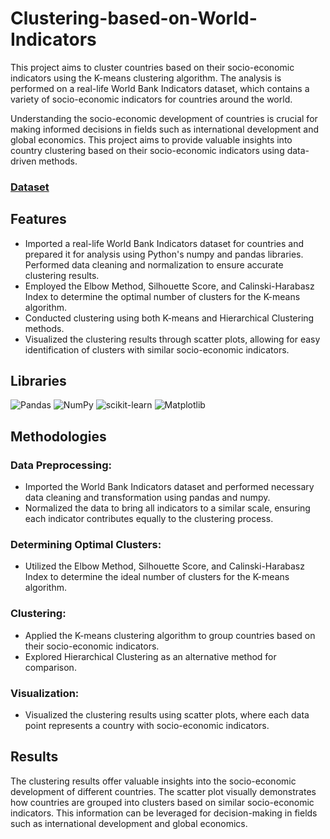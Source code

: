 # Clustering-based-on-World-Indicators
This project aims to cluster countries based on their socio-economic indicators using the K-means clustering algorithm. The analysis is performed on a real-life World Bank Indicators dataset, which contains a variety of socio-economic indicators for countries around the world.

Understanding the socio-economic development of countries is crucial for making informed decisions in fields such as international development and global economics. This project aims to provide valuable insights into country clustering based on their socio-economic indicators using data-driven methods.

### <a href='https://databank.worldbank.org/source/world-development-indicators'> Dataset </a>


## Features
* Imported a real-life World Bank Indicators dataset for countries and prepared it for analysis using Python's numpy and pandas libraries.
Performed data cleaning and normalization to ensure accurate clustering results.
* Employed the Elbow Method, Silhouette Score, and Calinski-Harabasz Index to determine the optimal number of clusters for the K-means algorithm.
* Conducted clustering using both K-means and Hierarchical Clustering methods.
* Visualized the clustering results through scatter plots, allowing for easy identification of clusters with similar socio-economic indicators.

## Libraries
![Pandas](https://img.shields.io/badge/pandas-%23150458.svg?style=for-the-badge&logo=pandas&logoColor=white) ![NumPy](https://img.shields.io/badge/numpy-%23013243.svg?style=for-the-badge&logo=numpy&logoColor=white) ![scikit-learn](https://img.shields.io/badge/scikit--learn-%23F7931E.svg?style=for-the-badge&logo=scikit-learn&logoColor=white) ![Matplotlib](https://img.shields.io/badge/Matplotlib-%23ffffff.svg?style=for-the-badge&logo=Matplotlib&logoColor=black)

## Methodologies
### Data Preprocessing:
- Imported the World Bank Indicators dataset and performed necessary data cleaning and transformation using pandas and numpy.
- Normalized the data to bring all indicators to a similar scale, ensuring each indicator contributes equally to the clustering process.
### Determining Optimal Clusters:
- Utilized the Elbow Method, Silhouette Score, and Calinski-Harabasz Index to determine the ideal number of clusters for the K-means algorithm.
### Clustering:
- Applied the K-means clustering algorithm to group countries based on their socio-economic indicators.
- Explored Hierarchical Clustering as an alternative method for comparison.
### Visualization:
- Visualized the clustering results using scatter plots, where each data point represents a country with socio-economic indicators.

## Results
The clustering results offer valuable insights into the socio-economic development of different countries. The scatter plot visually demonstrates how countries are grouped into clusters based on similar socio-economic indicators. This information can be leveraged for decision-making in fields such as international development and global economics.

